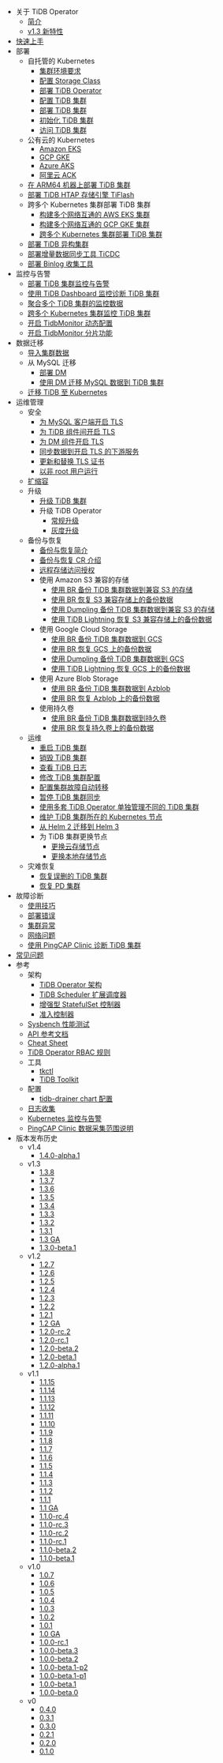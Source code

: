 <!-- markdownlint-disable MD007 -->
<!-- markdownlint-disable MD041 -->

- 关于 TiDB Operator
  - [简介](tidb-operator-overview.md)
  - [v1.3 新特性](whats-new-in-v1.3.md)
- [快速上手](get-started.md)
- 部署
  - 自托管的 Kubernetes
    - [集群环境要求](prerequisites.md)
    - [配置 Storage Class](configure-storage-class.md)
    - [部署 TiDB Operator](deploy-tidb-operator.md)
    - [配置 TiDB 集群](configure-a-tidb-cluster.md)
    - [部署 TiDB 集群](deploy-on-general-kubernetes.md)
    - [初始化 TiDB 集群](initialize-a-cluster.md)
    - [访问 TiDB 集群](access-tidb.md)
  - 公有云的 Kubernetes
    - [Amazon EKS](deploy-on-aws-eks.md)
    - [GCP GKE](deploy-on-gcp-gke.md)
    - [Azure AKS](deploy-on-azure-aks.md)
    - [阿里云 ACK](deploy-on-alibaba-cloud.md)
  - [在 ARM64 机器上部署 TiDB 集群](deploy-cluster-on-arm64.md)
  - [部署 TiDB HTAP 存储引擎 TiFlash](deploy-tiflash.md)
  - 跨多个 Kubernetes 集群部署 TiDB 集群
    - [构建多个网络互通的 AWS EKS 集群](build-multi-aws-eks.md)
    - [构建多个网络互通的 GCP GKE 集群](build-multi-gcp-gke.md)
    - [跨多个 Kubernetes 集群部署 TiDB 集群](deploy-tidb-cluster-across-multiple-kubernetes.md)
  - [部署 TiDB 异构集群](deploy-heterogeneous-tidb-cluster.md)
  - [部署增量数据同步工具 TiCDC](deploy-ticdc.md)
  - [部署 Binlog 收集工具](deploy-tidb-binlog.md)
- 监控与告警
  - [部署 TiDB 集群监控与告警](monitor-a-tidb-cluster.md)
  - [使用 TiDB Dashboard 监控诊断 TiDB 集群](access-dashboard.md)
  - [聚合多个 TiDB 集群的监控数据](aggregate-multiple-cluster-monitor-data.md)
  - [跨多个 Kubernetes 集群监控 TiDB 集群](deploy-tidb-monitor-across-multiple-kubernetes.md)
  - [开启 TidbMonitor 动态配置](enable-monitor-dynamic-configuration.md)
  - [开启 TidbMonitor 分片功能](enable-monitor-shards.md)
- 数据迁移
  - [导入集群数据](restore-data-using-tidb-lightning.md)
  - 从 MySQL 迁移
    - [部署 DM](deploy-tidb-dm.md)
    - [使用 DM 迁移 MySQL 数据到 TiDB 集群](use-tidb-dm.md)
  - [迁移 TiDB 至 Kubernetes](migrate-tidb-to-kubernetes.md)
- 运维管理
  - 安全
    - [为 MySQL 客户端开启 TLS](enable-tls-for-mysql-client.md)
    - [为 TiDB 组件间开启 TLS](enable-tls-between-components.md)
    - [为 DM 组件开启 TLS](enable-tls-for-dm.md)
    - [同步数据到开启 TLS 的下游服务](enable-tls-for-ticdc-sink.md)
    - [更新和替换 TLS 证书](renew-tls-certificate.md)
    - [以非 root 用户运行](containers-run-as-non-root-user.md)
  - [扩缩容](scale-a-tidb-cluster.md)
  - 升级
    - [升级 TiDB 集群](upgrade-a-tidb-cluster.md)
    - 升级 TiDB Operator
      - [常规升级](upgrade-tidb-operator.md)
      - [灰度升级](canary-upgrade-tidb-operator.md)
  - 备份与恢复
    - [备份与恢复简介](backup-restore-overview.md)
    - [备份与恢复 CR 介绍](backup-restore-cr.md)
    - [远程存储访问授权](grant-permissions-to-remote-storage.md)
    - 使用 Amazon S3 兼容的存储
      - [使用 BR 备份 TiDB 集群数据到兼容 S3 的存储](backup-to-aws-s3-using-br.md)
      - [使用 BR 恢复 S3 兼容存储上的备份数据](restore-from-aws-s3-using-br.md)
      - [使用 Dumpling 备份 TiDB 集群数据到兼容 S3 的存储](backup-to-s3.md)
      - [使用 TiDB Lightning 恢复 S3 兼容存储上的备份数据](restore-from-s3.md)
    - 使用 Google Cloud Storage
      - [使用 BR 备份 TiDB 集群数据到 GCS](backup-to-gcs-using-br.md)
      - [使用 BR 恢复 GCS 上的备份数据](restore-from-gcs-using-br.md)
      - [使用 Dumpling 备份 TiDB 集群数据到 GCS](backup-to-gcs.md)
      - [使用 TiDB Lightning 恢复 GCS 上的备份数据](restore-from-gcs.md)
    - 使用 Azure Blob Storage
      - [使用 BR 备份 TiDB 集群数据到 Azblob](backup-to-azblob-using-br.md)
      - [使用 BR 恢复 Azblob 上的备份数据](restore-from-azblob-using-br.md)
    - 使用持久卷
      - [使用 BR 备份 TiDB 集群数据到持久卷](backup-to-pv-using-br.md)
      - [使用 BR 恢复持久卷上的备份数据](restore-from-pv-using-br.md)
  - 运维
    - [重启 TiDB 集群](restart-a-tidb-cluster.md)
    - [销毁 TiDB 集群](destroy-a-tidb-cluster.md)
    - [查看 TiDB 日志](view-logs.md)
    - [修改 TiDB 集群配置](modify-tidb-configuration.md)
    - [配置集群故障自动转移](use-auto-failover.md)
    - [暂停 TiDB 集群同步](pause-sync-of-tidb-cluster.md)
    - [使用多套 TiDB Operator 单独管理不同的 TiDB 集群](deploy-multiple-tidb-operator.md)
    - [维护 TiDB 集群所在的 Kubernetes 节点](maintain-a-kubernetes-node.md)
    - [从 Helm 2 迁移到 Helm 3](migrate-to-helm3.md)
    - 为 TiDB 集群更换节点
        - [更换云存储节点](replace-nodes-for-cloud-disk.md)
        - [更换本地存储节点](replace-nodes-for-local-disk.md)
  - 灾难恢复
    - [恢复误删的 TiDB 集群](recover-deleted-cluster.md)
    - [恢复 PD 集群](pd-recover.md)
- 故障诊断
  - [使用技巧](tips.md)
  - [部署错误](deploy-failures.md)
  - [集群异常](exceptions.md)
  - [网络问题](network-issues.md)
  - [使用 PingCAP Clinic 诊断 TiDB 集群](clinic-user-guide.md)
- [常见问题](faq.md)
- 参考
  - 架构
    - [TiDB Operator 架构](architecture.md)
    - [TiDB Scheduler 扩展调度器](tidb-scheduler.md)
    - [增强型 StatefulSet 控制器](advanced-statefulset.md)
    - [准入控制器](enable-admission-webhook.md)
  - [Sysbench 性能测试](benchmark-sysbench.md)
  - [API 参考文档](https://github.com/pingcap/tidb-operator/blob/master/docs/api-references/docs.md)
  - [Cheat Sheet](cheat-sheet.md)
  - [TiDB Operator RBAC 规则](tidb-operator-rbac.md)
  - 工具
    - [tkctl](use-tkctl.md)
    - [TiDB Toolkit](tidb-toolkit.md)
  - 配置
    - [tidb-drainer chart 配置](configure-tidb-binlog-drainer.md)
  - [日志收集](logs-collection.md)
  - [Kubernetes 监控与告警](monitor-kubernetes.md)
  - [PingCAP Clinic 数据采集范围说明](clinic-data-collection.md)
- 版本发布历史
  - v1.4
    - [1.4.0-alpha.1](releases/release-1.4.0-alpha.1.md)
  - v1.3
    - [1.3.8](releases/release-1.3.8.md)
    - [1.3.7](releases/release-1.3.7.md)
    - [1.3.6](releases/release-1.3.6.md)
    - [1.3.5](releases/release-1.3.5.md)
    - [1.3.4](releases/release-1.3.4.md)
    - [1.3.3](releases/release-1.3.3.md)
    - [1.3.2](releases/release-1.3.2.md)
    - [1.3.1](releases/release-1.3.1.md)
    - [1.3 GA](releases/release-1.3.0.md)
    - [1.3.0-beta.1](releases/release-1.3.0-beta.1.md)
  - v1.2
    - [1.2.7](releases/release-1.2.7.md)
    - [1.2.6](releases/release-1.2.6.md)
    - [1.2.5](releases/release-1.2.5.md)
    - [1.2.4](releases/release-1.2.4.md)
    - [1.2.3](releases/release-1.2.3.md)
    - [1.2.2](releases/release-1.2.2.md)
    - [1.2.1](releases/release-1.2.1.md)
    - [1.2 GA](releases/release-1.2.0.md)
    - [1.2.0-rc.2](releases/release-1.2.0-rc.2.md)
    - [1.2.0-rc.1](releases/release-1.2.0-rc.1.md)
    - [1.2.0-beta.2](releases/release-1.2.0-beta.2.md)
    - [1.2.0-beta.1](releases/release-1.2.0-beta.1.md)
    - [1.2.0-alpha.1](releases/release-1.2.0-alpha.1.md)
  - v1.1
    - [1.1.15](releases/release-1.1.15.md)
    - [1.1.14](releases/release-1.1.14.md)
    - [1.1.13](releases/release-1.1.13.md)
    - [1.1.12](releases/release-1.1.12.md)
    - [1.1.11](releases/release-1.1.11.md)
    - [1.1.10](releases/release-1.1.10.md)
    - [1.1.9](releases/release-1.1.9.md)
    - [1.1.8](releases/release-1.1.8.md)
    - [1.1.7](releases/release-1.1.7.md)
    - [1.1.6](releases/release-1.1.6.md)
    - [1.1.5](releases/release-1.1.5.md)
    - [1.1.4](releases/release-1.1.4.md)
    - [1.1.3](releases/release-1.1.3.md)
    - [1.1.2](releases/release-1.1.2.md)
    - [1.1.1](releases/release-1.1.1.md)
    - [1.1 GA](releases/release-1.1-ga.md)
    - [1.1.0-rc.4](releases/release-1.1.0-rc.4.md)
    - [1.1.0-rc.3](releases/release-1.1.0-rc.3.md)
    - [1.1.0-rc.2](releases/release-1.1.0-rc.2.md)
    - [1.1.0-rc.1](releases/release-1.1.0-rc.1.md)
    - [1.1.0-beta.2](releases/release-1.1.0-beta.2.md)
    - [1.1.0-beta.1](releases/release-1.1.0-beta.1.md)
  - v1.0
    - [1.0.7](releases/release-1.0.7.md)
    - [1.0.6](releases/release-1.0.6.md)
    - [1.0.5](releases/release-1.0.5.md)
    - [1.0.4](releases/release-1.0.4.md)
    - [1.0.3](releases/release-1.0.3.md)
    - [1.0.2](releases/release-1.0.2.md)
    - [1.0.1](releases/release-1.0.1.md)
    - [1.0 GA](releases/release-1.0-ga.md)
    - [1.0.0-rc.1](releases/release-1.0.0-rc.1.md)
    - [1.0.0-beta.3](releases/release-1.0.0-beta.3.md)
    - [1.0.0-beta.2](releases/release-1.0.0-beta.2.md)
    - [1.0.0-beta.1-p2](releases/release-1.0.0-beta.1-p2.md)
    - [1.0.0-beta.1-p1](releases/release-1.0.0-beta.1-p1.md)
    - [1.0.0-beta.1](releases/release-1.0.0-beta.1.md)
    - [1.0.0-beta.0](releases/release-1.0.0-beta.0.md)
  - v0
    - [0.4.0](releases/release-0.4.0.md)
    - [0.3.1](releases/release-0.3.1.md)
    - [0.3.0](releases/release-0.3.0.md)
    - [0.2.1](releases/release-0.2.1.md)
    - [0.2.0](releases/release-0.2.0.md)
    - [0.1.0](releases/release-0.1.0.md)
